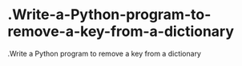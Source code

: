 # .Write-a-Python-program-to-remove-a-key-from-a-dictionary

.Write a Python program to remove a key from a dictionary
